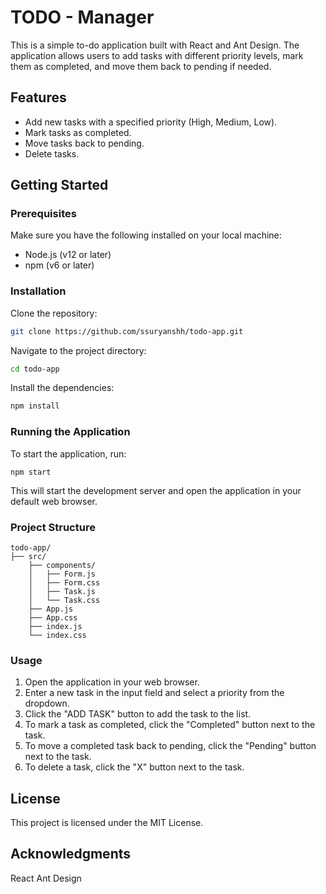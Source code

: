 # TODO - Manager
This is a simple to-do application built with React and Ant Design. The application allows users to add tasks with different priority levels, mark them as completed, and move them back to pending if needed.

## Features
<ul>
<li>Add new tasks with a specified priority (High, Medium, Low).</li>
<li>Mark tasks as completed.</li>
<li>Move tasks back to pending.</li>
<li>Delete tasks.</li>
</ul>

## Getting Started

### Prerequisites

Make sure you have the following installed on your local machine:
<ul>
<li>Node.js (v12 or later)</li>
<li>npm (v6 or later)</li>
</ul>

### Installation

Clone the repository:

```bash
git clone https://github.com/ssuryanshh/todo-app.git
```
Navigate to the project directory:

```bash
cd todo-app
```
Install the dependencies:
```bash
npm install 
```
### Running the Application

To start the application, run:
```
npm start
```
This will start the development server and open the application in your default web browser.

### Project Structure

```
todo-app/
├── src/
    ├── components/
    │   ├── Form.js
    │   ├── Form.css
    │   ├── Task.js
    │   └── Task.css
    ├── App.js
    ├── App.css
    ├── index.js
    └── index.css
```

### Usage
<ol>
<li>Open the application in your web browser.</li>
<li>Enter a new task in the input field and select a priority from the dropdown.</li>
<li>Click the "ADD TASK" button to add the task to the list.</li>
<li>To mark a task as completed, click the "Completed" button next to the task.</li>
<li>To move a completed task back to pending, click the "Pending" button next to the task.</li>
<li>To delete a task, click the "X" button next to the task.</li>
</ol>


## License
This project is licensed under the MIT License.

## Acknowledgments
React
Ant Design

